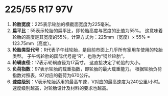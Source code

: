 # 225/55 R17 97V

1. **轮胎宽度**：225表示轮胎的横截面宽度为225毫米。
2. **扁平比**：55表示轮胎的扁平比，即轮胎高度与宽度的比值为55%。 这意味着轮胎的高度是其宽度的55%，计算方式为：225mm（宽度）× 55% = 123.75mm（高度）。
3. **轮胎类型代号**：R代表子午线轮胎，是目前市面上几乎所有家用车使用的轮胎类型。 子午线轮胎的国际代号是“R”，也称为“钢丝轮胎”。
4. **轮辋直径**：17表示轮辋直径为17英寸。 这直接决定了轮胎的大小。
5. **负荷指数**：97表示轮胎的载重指数，即轮胎的最大载重能力。 根据轮胎负荷指数对照表，97对应的载荷为670公斤。
6. **速度级别**：V表示轮胎适用的最高车速，V对应的最高速度为240公里/小时。 速度级别越高，对轮胎设计及材料的要求也越高。
